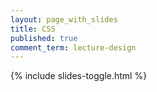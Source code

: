 ```yaml
---
layout: page_with_slides
title: CSS
published: true
comment_term: lecture-design
---
```


{% include slides-toggle.html %}
